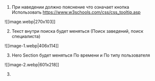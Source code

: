 1) При наведении должно пояснение что означает кнопка 
   Использовать https://www.w3schools.com/css/css_tooltip.asp

![[image.webp|270x103]]


2) Текст внутри поиска будет меняться (Поиск заведений, поиск специалиста)

![[image-1.webp|406x114]]


3) Hero Section будет меняться По времени и По типу пользователя

![[image-2.webp|601x218]]


3) 